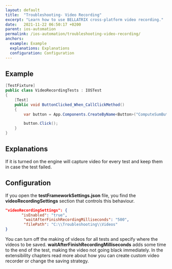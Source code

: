 ```yaml
---
layout: default
title:  "Troubleshooting- Video Recording"
excerpt: "Learn how to use BELLATRIX cross-platform video recording."
date:   2021-11-22 06:50:17 +0200
parent: ios-automation
permalink: /ios-automation/troubleshooting-video-recording/
anchors:
  example: Example
  explanations: Explanations
  configuration: Configuration
---
```

Example
-------
```csharp
[TestFixture]
public class VideoRecordingTests : IOSTest
{
    [Test]
    public void ButtonClicked_When_CallClickMethod()
    {
        var button = App.Components.CreateByName<Button>("ComputeSumButton");

        button.Click();
    }
}
```

Explanations
------------
If it is turned on the engine will capture video for every test and keep them in case the test failed.

Configuration
-------------
If you open the **testFrameworkSettings.json** file, you find the **videoRecordingSettings** section that controls this behaviour.
```json
"videoRecordingSettings": {
       "isEnabled": "true",
        "waitAfterFinishRecordingMilliseconds": "500",
        "filePath": "C:\\Troubleshooting\\Videos"
}
```
You can turn off the making of videos for all tests and specify where the videos to be saved. **waitAfterFinishRecordingMilliseconds** adds some time to the end of the test, making the video not going black immediately. In the extensibility chapters read more about how you can create custom video recorder or change the saving strategy.
